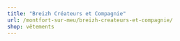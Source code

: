 ```yaml
---
title: "Breizh Créateurs et Compagnie"
url: /montfort-sur-meu/breizh-createurs-et-compagnie/
shop: vêtements
---
```

